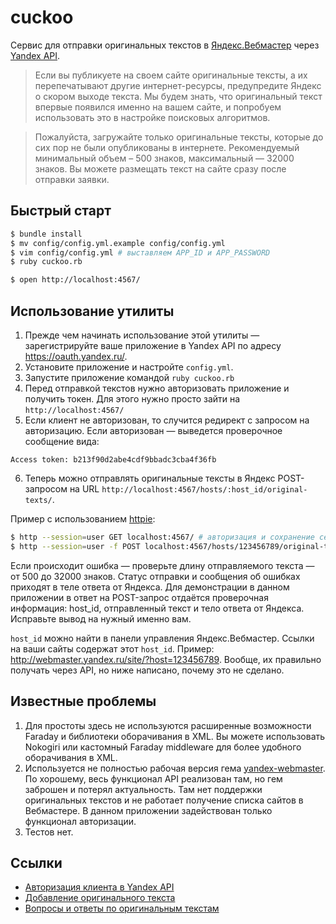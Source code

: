 # cuckoo

Сервис для отправки оригинальных текстов в [Яндекс.Вебмастер](http://webmasters.yandex.ru/) через [Yandex API](http://api.yandex.ru/webmaster/).

> Если вы публикуете на своем сайте оригинальные тексты, а их перепечатывают другие интернет-ресурсы, предупредите Яндекс о скором выходе текста. Мы будем знать, что оригинальный текст впервые появился именно на вашем сайте, и попробуем использовать это в настройке поисковых алгоритмов.

> Пожалуйста, загружайте только оригинальные тексты, которые до сих пор не были опубликованы в интернете. Рекомендуемый минимальный объем – 500 знаков, максимальный — 32000 знаков. Вы можете размещать текст на сайте сразу после отправки заявки.

## Быстрый старт

``` sh
$ bundle install
$ mv config/config.yml.example config/config.yml
$ vim config/config.yml # выставляем APP_ID и APP_PASSWORD
$ ruby cuckoo.rb

$ open http://localhost:4567/
```
## Использование утилиты

1. Прежде чем начинать использование этой утилиты — зарегистрируйте ваше приложение в Yandex API по адресу https://oauth.yandex.ru/.
2. Установите приложение и настройте `config.yml`.
3. Запустите приложение командой `ruby cuckoo.rb`
4. Перед отправкой текстов нужно авторизовать приложение и получить токен. Для этого нужно просто зайти на `http://localhost:4567/`
5. Если клиент не авторизован, то случится редирект с запросом на авторизацию. Если авторизован — выведется проверочное сообщение вида:

  ```
  Access token: b213f90d2abe4cdf9bbadc3cba4f36fb
  ```

6. Теперь можно отправлять оригинальные тексты в Яндекс POST-запросом на URL `http://localhost:4567/hosts/:host_id/original-texts/`.

  Пример с использованием [httpie](https://github.com/jakubroztocil/httpie):

  ``` sh
  $ http --session=user GET localhost:4567/ # авторизация и сохранение сессии
  $ http --session=user -f POST localhost:4567/hosts/123456789/original-texts original_text="Hello world * 100 times"
  ```
  
  Если происходит ошибка — проверьте длину отправляемого текста — от 500 до 32000 знаков.
  Статус отправки и сообщения об ошибках приходят в теле ответа от Яндекса.
  Для демонстрации в данном приложении в ответ на POST-запрос отдаётся проверочная информация: host_id, отправленный текст и тело ответа от Яндекса.
  Исправьте вывод на нужный именно вам.
  
  `host_id` можно найти в панели управления Яндекс.Вебмастер. Ссылки на ваши сайты содержат этот `host_id`. Пример: http://webmaster.yandex.ru/site/?host=123456789.
  Вообще, их правильно получать через API, но ниже написано, почему это не сделано.

## Известные проблемы

1. Для простоты здесь не используются расширенные возможности Faraday и библиотеки оборачивания в XML. Вы можете использовать Nokogiri или кастомный Faraday middleware для более удобного оборачивания в XML.
2. Используется не полностью рабочая версия гема [yandex-webmaster](https://github.com/foxweb/yandex-webmaster). По хорошему, весь функционал API реализован там, но гем заброшен и потерял актуальность.
   Там нет поддержки оригинальных текстов и не работает получение списка сайтов в Вебмастере.
   В данном приложении задействован только функционал авторизации.
3. Тестов нет.

## Ссылки
* [Авторизация клиента в Yandex API](https://oauth.yandex.ru/)
* [Добавление оригинального текста](http://api.yandex.ru/webmaster/doc/dg/reference/host-original-texts-add.xml)
* [Вопросы и ответы по оригинальным текстам](http://help.yandex.ru/webmaster/authored-texts/faq.xml)
